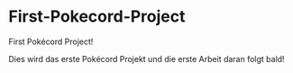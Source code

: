 # First-Pokecord-Project
First Pokécord Project!

Dies wird das erste Pokécord Projekt und die erste Arbeit daran folgt bald!
